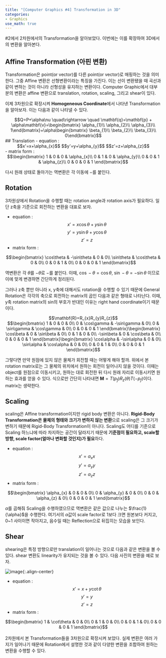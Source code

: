 ```yaml
---
title: "[Computer Graphics #4] Transformation in 3D"
categories:
- Graphics
use_math: true
---
```


#2에서 2차원에서의 Transformation을 알아보았다. 이번에는 이를 확장하여 3D에서의 변환을 알아본다.

## Affine Transformation (아핀 변환)
Transformation은 point(or vector)를 다른 point(or vector)로 매핑하는 것을 의미한다. 그중 Affine 변환은 선형변환이라는 특징을 가진다. 이는 선이 변환됐을 때 곡선과 같이 변하는 것이 아니라 선형성을 유지하는 변환이다. Computer Graphic에서 대부분의 변환은 affine 변환으로 translation, rotation, scaling, 그리고 shear이 있다. 

이제 3차원으로 확장시켜 **Homogeneous Coordinate**에서 나타낸 Transformation을  알아보자. 이는 다음과 같이 나타낼 수 있다.
<center> $$Q=P+\alpha\nu \quad\rightarrow \quad \mathbf{q}=\mathbf{p} + \alpha\mathbf{v}=\begin{bmatrix}
\alpha_{1}\\ \alpha_{2}\\ \alpha_{3}\\ 1\end{bmatrix}+\alpha\begin{bmatrix}
\beta_{1}\\ \beta_{2}\\ \beta_{3}\\ 0\end{bmatrix}$$ </center>
## Translation
- equation : <center>	$$x'=x+\alpha_{x}$$
	$$y'=y+\alpha_{y}$$
	$$z'=z+\alpha_{z}$$ </center>
- matrix form :
<center>	$$\begin{bmatrix}
1 & 0 & 0 & \alpha_{x}\\ 
0 & 1 & 0 & \alpha_{y}\\ 
0 & 0 & 1 & \alpha_{z}\\ 
0 & 0 & 0 & 1
\end{bmatrix}$$ </center>
	
다시 원래 상태로 돌아가는 역변환은 각 이동에 $-$를 붙인다. 
	
## Rotation
3차원상에서 Rotation을 수행할 때는 rotation angle과 rotation axis가 필요하다. 일단 z축을 기준으로 회전하는 변환을 대표로 보자.
- equation : <center>	$$x'=x\cos\theta+y\sin\theta$$
	$$y'=y\sin\theta+y\cos\theta$$
	$$z'=z$$ </center>
- matrix form :
<center>	$$\begin{bmatrix}
\cos\theta & -\sin\theta & 0 & 0\\ 
\sin\theta & \cos\theta & 0 & 0\\ 
0 & 0 & 1 & 0\\ 
0 & 0 & 0 & 1
\end{bmatrix}$$ </center>
	
역변환은 각 $\theta$를 $-\theta$로 $-$를 붙인다. 이때, $\cos-\theta = \cos\theta$, $\sin-\theta = -\sin\theta$ 이므로 이에 맞게 변경하면 간단하게 정리된다.

그러나 z축 뿐만 아니라 x, y축에 대해서도 rotation을 수행할 수 있기 때문에 General Rotation은 각각의 축으로 회전하는 matrix의 곱인 다음과 같은 형태로 나타난다. 이때, y축 rotation matrix의 sin의 부호가 반대인 이유는 right hand coordinate이기 때문이다.
<center> $$\mathbf{R}=R_{x}R_{y}R_{z}$$ </center>
<center>	$$\begin{bmatrix}
1 & 0 & 0 & 0\\ 
0 & \cos\gamma & -\sin\gamma & 0\\ 
0 & \sin\gamma & \cos\gamma & 0\\ 
0 & 0 & 0 & 1
\end{bmatrix}\begin{bmatrix}
\cos\beta & 0 & \sin\beta & 0\\ 
0 & 1 & 0 & 0\\ 
-\sin\beta & 0 & \cos\beta & 0\\ 
0 & 0 & 0 & 1
\end{bmatrix}\begin{bmatrix}
\cos\alpha & -\sin\alpha & 0 & 0\\ 
\sin\alpha & \cos\alpha & 0 & 0\\ 
0 & 0 & 1 & 0\\ 
0 & 0 & 0 & 1
\end{bmatrix}$$ </center>

그렇다면 만약 원점에 있지 않은 물체가 회전할 때는 어떻게 해야 할까. 위에서 본 rotation matrix로는 그 물체의 위치에서 원하는 회전이 일어나지 않을 것이다. 이때는 object를 원점으로 이동시키고, 원하는 대로 회전한 뒤 다시 원래 자리로 이동시키면 원하는 효과를 얻을 수 있다. 식으로만 간단히 나타내면 $\mathbf{M} = T(p_{f})R_{z}(\theta)T(-p_{f})$이다. matrix는 생략한다.

## Scaling
scaling은 Affine transformation이지만 rigid body 변환은 아니다.  **Rigid-Body Transformation은 물체의 형태와 크기가 변하지 않는 변환**으로 scaling은 그 크기가 변하기 때문에 Rigid-Body Transformation이 아니다. Scaling도 어디를 기준으로 Scaling 하느냐에 따라 차지하는 공간이 달라지기 때문에 **기준점이 필요하고, scale할 방향, scale factor(얼마나 변화할 것인지)가 필요**하다. 
- equation : <center>	$$x'=\alpha_{x}x$$
	$$y'=\alpha_{y}y$$
	$$z'=\alpha_{z}z$$ </center>
- matrix form :
<center>	$$\begin{bmatrix}
\alpha_{x} & 0 & 0 & 0\\ 
0 & \alpha_{y} & 0 & 0\\ 
0 & 0 & \alpha_{z} & 0\\ 
0 & 0 & 0 & 1
\end{bmatrix}$$ </center>

$\alpha$를 곱해줘 Scaling을 수행하였으므로 역변환은 같은 값으로 나누는 $\frac{1}{\alpha}$을 수행한다. 여기서의 $\alpha$값이 scale factor로 1보다 크면 원본보다 커지고, 0~1 사이이면 작아지고, 음수일 때는 Reflection으로 뒤집히는 모습을 보인다.

## Shear
shearing은 특정 방향으로만 translation이 일어나는 것으로 다음과 같은 변환을 볼 수 있다. shear 변환도 linearity가 유지되는 것을 볼 수 있다. 다음 사진의 변환을 예로 보자.

![image](https://user-images.githubusercontent.com/79836443/117400405-838f3b00-af3d-11eb-8fe8-e8de30d492fe.png){:.align-center}

- equation : <center>	$$x'=x+y\cot\theta$$
	$$y'=y$$
	$$z'=z$$ </center>
- matrix form :
<center>	$$\begin{bmatrix}
1 & \cot\theta & 0 & 0\\ 
0 & 1 & 0 & 0\\ 
0 & 0 & 1 & 0\\ 
0 & 0 & 0 & 1
\end{bmatrix}$$ </center>

<br>
2차원에서 본 Transformation들을 3차원으로 확장시켜 보았다. 실제 변환은 여러 가지가 일어나기 때문에 Rotation에서 설명한 것과 같이 다양한 변환을 조합하여 원하는 변환을 수행할 수 있다.
